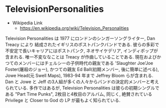 # TelevisionPersonalities
* Wikipedia Link
    * https://en.wikipedia.org/wiki/Television_Personalities

Television Personalities は 1977 にロンドンのシンガーソングライター, Dan Treacy により
結成されたイギリスのポストパンクバンドである.
彼らの多彩で不安定で長いキャリアにはポストパンク, ネオサイケデリア, インディポップが含まれる.
唯一不変ななことは Treacy が作曲していることである.
現在およびかつてのメンバーにはチェルシーの子供時代の親友である 'Slaughter Joe'Joe Foster(屠殺のジョー),
かつての親友 Ed Ball(初期メンバー, 後に簡単に述べる), Jowe Head(元 Swell Maps), 1983-94 年まで Jeffrey Bloom
らが含まれる.
Dan と Jowe と Jeff の3人組が多くの人々からバンドの決定的メンバーと考えられている.
多作ではあるが, Television Personalities は彼らの初期シングルである "Part Time Punks", 2枚目と4枚目のアルバム,
同じく, 絶賛されている Privilege と Closer to God の LP が最もよく知られている.
